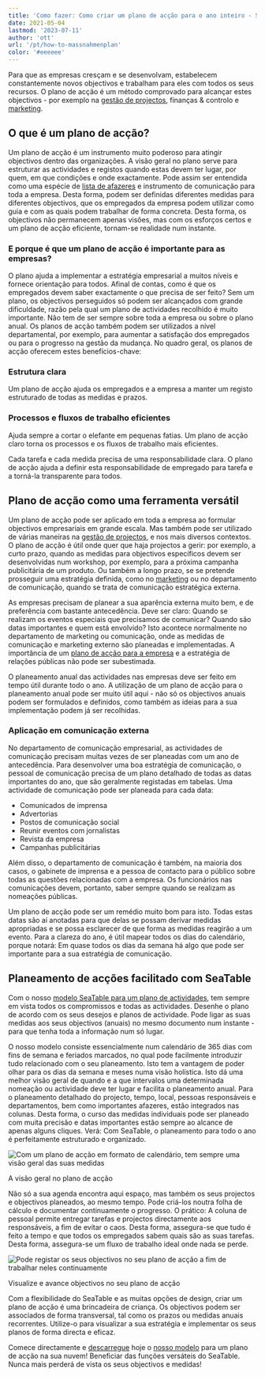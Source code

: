 ```yaml
---
title: 'Como fazer: Como criar um plano de acção para o ano inteiro - SeaTable'
date: 2021-05-04
lastmod: '2023-07-11'
author: 'ott'
url: '/pt/how-to-massnahmenplan'
color: '#eeeeee'
---
```


Para que as empresas cresçam e se desenvolvam, estabelecem constantemente novos objectivos e trabalham para eles com todos os seus recursos. O plano de acção é um método comprovado para alcançar estes objectivos - por exemplo na [gestão de projectos](/pt/projekt-management/), finanças & controlo e [marketing](/pt/marketing/).

## O que é um plano de acção?

Um plano de acção é um instrumento muito poderoso para atingir objectivos dentro das organizações. A visão geral no plano serve para estruturar as actividades e registos quando estas devem ter lugar, por quem, em que condições e onde exactamente. Pode assim ser entendida como uma espécie de [lista de afazeres](https://seatable.io/pt/to-do-liste-online/) e instrumento de comunicação para toda a empresa. Desta forma, podem ser definidas diferentes medidas para diferentes objectivos, que os empregados da empresa podem utilizar como guia e com as quais podem trabalhar de forma concreta. Desta forma, os objectivos não permanecem apenas visões, mas com os esforços certos e um plano de acção eficiente, tornam-se realidade num instante.

### E porque é que um plano de acção é importante para as empresas?

O plano ajuda a implementar a estratégia empresarial a muitos níveis e fornece orientação para todos. Afinal de contas, como é que os empregados devem saber exactamente o que precisa de ser feito? Sem um plano, os objectivos perseguidos só podem ser alcançados com grande dificuldade, razão pela qual um plano de actividades recolhido é muito importante. Não tem de ser sempre sobre toda a empresa ou sobre o plano anual. Os planos de acção também podem ser utilizados a nível departamental, por exemplo, para aumentar a satisfação dos empregados ou para o progresso na gestão da mudança. No quadro geral, os planos de acção oferecem estes benefícios-chave:

### Estrutura clara

Um plano de acção ajuda os empregados e a empresa a manter um registo estruturado de todas as medidas e prazos.

### Processos e fluxos de trabalho eficientes

Ajuda sempre a cortar o elefante em pequenas fatias. Um plano de acção claro torna os processos e os fluxos de trabalho mais eficientes.

Cada tarefa e cada medida precisa de uma responsabilidade clara. O plano de acção ajuda a definir esta responsabilidade de empregado para tarefa e a torná-la transparente para todos.

## Plano de acção como uma ferramenta versátil

Um plano de acção pode ser aplicado em toda a empresa ao formular objectivos empresariais em grande escala. Mas também pode ser utilizado de várias maneiras na [gestão de projectos](https://seatable.io/pt/projektmanagement/), e nos mais diversos contextos. O plano de acção é útil onde quer que haja projectos a gerir: por exemplo, a curto prazo, quando as medidas para objectivos específicos devem ser desenvolvidas num workshop, por exemplo, para a próxima campanha publicitária de um produto. Ou também a longo prazo, se se pretende prosseguir uma estratégia definida, como no [marketing](https://seatable.io/pt/marketing/) ou no departamento de comunicação, quando se trata de comunicação estratégica externa.

As empresas precisam de planear a sua aparência externa muito bem, e de preferência com bastante antecedência. Deve ser claro: Quando se realizam os eventos especiais que precisamos de comunicar? Quando são datas importantes e quem está envolvido? Isto acontece normalmente no departamento de marketing ou comunicação, onde as medidas de comunicação e marketing externo são planeadas e implementadas. A importância de um [plano de acção para a empresa](https://www.fuer-gruender.de/wissen/unternehmen-gruenden/aussenauftritt/externe-kommunikation/) e a estratégia de relações públicas não pode ser subestimada.

O planeamento anual das actividades nas empresas deve ser feito em tempo útil durante todo o ano. A utilização de um plano de acção para o planeamento anual pode ser muito útil aqui - não só os objectivos anuais podem ser formulados e definidos, como também as ideias para a sua implementação podem já ser recolhidas.

### Aplicação em comunicação externa

No departamento de comunicação empresarial, as actividades de comunicação precisam muitas vezes de ser planeadas com um ano de antecedência. Para desenvolver uma boa estratégia de comunicação, o pessoal de comunicação precisa de um plano detalhado de todas as datas importantes do ano, que são geralmente registadas em tabelas. Uma actividade de comunicação pode ser planeada para cada data:

- Comunicados de imprensa
- Advertorias
- Postos de comunicação social
- Reunir eventos com jornalistas
- Revista da empresa
- Campanhas publicitárias

Além disso, o departamento de comunicação é também, na maioria dos casos, o gabinete de imprensa e a pessoa de contacto para o público sobre todas as questões relacionadas com a empresa. Os funcionários nas comunicações devem, portanto, saber sempre quando se realizam as nomeações públicas.

Um plano de acção pode ser um remédio muito bom para isto. Todas estas datas são aí anotadas para que delas se possam derivar medidas apropriadas e se possa esclarecer de que forma as medidas reagirão a um evento. Para a clareza do ano, é útil mapear todos os dias do calendário, porque notará: Em quase todos os dias da semana há algo que pode ser importante para a sua estratégia de comunicação.

## Planeamento de acções facilitado com SeaTable

Com o nosso [modelo SeaTable para um plano de actividades](https://seatable.io/pt/vorlage/hntk-vocrksmyj-9746vka/), tem sempre em vista todos os compromissos e todas as actividades. Desenhe o plano de acordo com os seus desejos e planos de actividade. Pode ligar as suas medidas aos seus objectivos (anuais) no mesmo documento num instante - para que tenha toda a informação num só lugar.

O nosso modelo consiste essencialmente num calendário de 365 dias com fins de semana e feriados marcados, no qual pode facilmente introduzir tudo relacionado com o seu planeamento. Isto tem a vantagem de poder olhar para os dias da semana e meses numa visão holística. Isto dá uma melhor visão geral de quando e a que intervalos uma determinada nomeação ou actividade deve ter lugar e facilita o planeamento anual. Para o planeamento detalhado do projecto, tempo, local, pessoas responsáveis e departamentos, bem como importantes afazeres, estão integrados nas colunas. Desta forma, o curso das medidas individuais pode ser planeado com muita precisão e datas importantes estão sempre ao alcance de apenas alguns cliques. Verá: Com SeaTable, o planeamento para todo o ano é perfeitamente estruturado e organizado.

![Com um plano de acção em formato de calendário, tem sempre uma visão geral das suas medidas](https://seatable.de/wp-content/uploads/2021/04/Overview.jpg)

A visão geral no plano de acção

Não só a sua agenda encontra aqui espaço, mas também os seus projectos e objectivos planeados, ao mesmo tempo. Pode criá-los noutra folha de cálculo e documentar continuamente o progresso. O prático: A coluna de pessoal permite entregar tarefas e projectos directamente aos responsáveis, a fim de evitar o caos. Desta forma, assegura-se que tudo é feito a tempo e que todos os empregados sabem quais são as suas tarefas. Desta forma, assegura-se um fluxo de trabalho ideal onde nada se perde.

![Pode registar os seus objectivos no seu plano de acção a fim de trabalhar neles continuamente](https://seatable.de/wp-content/uploads/2021/04/Annual-Goals.jpg)

Visualize e avance objectivos no seu plano de acção

Com a flexibilidade do SeaTable e as muitas opções de design, criar um plano de acção é uma brincadeira de criança. Os objectivos podem ser associados de forma transversal, tal como os prazos ou medidas anuais recorrentes. Utilize-o para visualizar a sua estratégia e implementar os seus planos de forma directa e eficaz.

Comece directamente e [descarregue](https://seatable.io/pt/vorlage/hntk-vocrksmyj-9746vka/) hoje o [nosso modelo](https://seatable.io/pt/vorlage/hntk-vocrksmyj-9746vka/) para um plano de acção na sua nuvem! Beneficiar das funções versáteis do SeaTable. Nunca mais perderá de vista os seus objectivos e medidas!
